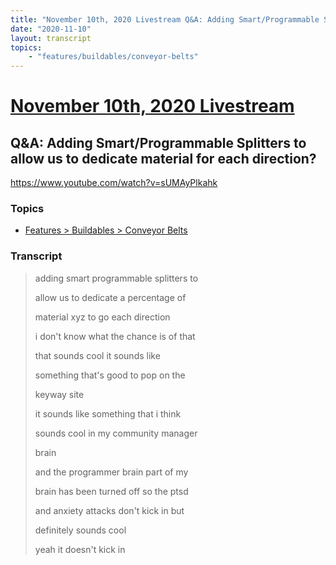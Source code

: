```yaml
---
title: "November 10th, 2020 Livestream Q&A: Adding Smart/Programmable Splitters to allow us to dedicate material for each direction?"
date: "2020-11-10"
layout: transcript
topics:
    - "features/buildables/conveyor-belts"
---
```

# [November 10th, 2020 Livestream](../2020-11-10.md)
## Q&A: Adding Smart/Programmable Splitters to allow us to dedicate material for each direction?
https://www.youtube.com/watch?v=sUMAyPlkahk

### Topics
* [Features > Buildables > Conveyor Belts](../topics/features/buildables/conveyor-belts.md)

### Transcript

> adding smart programmable splitters to
> 
> allow us to dedicate a percentage of
> 
> material xyz to go each direction
> 
> i don't know what the chance is of that
> 
> that sounds cool it sounds like
> 
> something that's good to pop on the
> 
> keyway site
> 
> it sounds like something that i think
> 
> sounds cool in my community manager
> 
> brain
> 
> and the programmer brain part of my
> 
> brain has been turned off so the ptsd
> 
> and anxiety attacks don't kick in but
> 
> definitely sounds cool
> 
> yeah it doesn't kick in
> 
